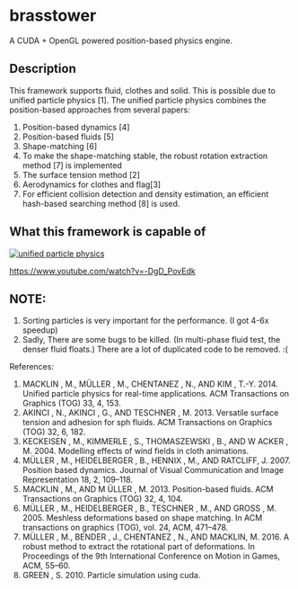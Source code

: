 # brasstower
A CUDA + OpenGL powered position-based physics engine.

## Description
This framework supports fluid, clothes and solid.
This is possible due to unified particle physics [1].
The unified particle physics combines the position-based approaches from several papers:
1. Position-based dynamics [4]
2. Position-based fluids [5]
3. Shape-matching [6]
4. To make the shape-matching stable, the robust rotation extraction method [7] is implemented
5. The surface tension method [2]
6. Aerodynamics for clothes and flag[3]
7. For efficient collision detection and density estimation, an efficient hash-based searching method [8] is used.

## What this framework is capable of
[![unified particle physics](http://jamorn.me/pics/upp_large..jpg)](https://www.youtube.com/watch?v=-DgD_PovEdk)

https://www.youtube.com/watch?v=-DgD_PovEdk

## NOTE:
1. Sorting particles is very important for the performance. (I got 4-6x speedup)
2. Sadly, There are some bugs to be killed. (In multi-phase fluid test, the denser fluid floats.) There are a lot of duplicated code to be removed. :(

References:
1. MACKLIN , M., MÜLLER , M., CHENTANEZ , N., AND KIM , T.-Y. 2014. Unified particle physics for real-time applications. ACM Transactions on Graphics (TOG) 33, 4, 153.
2. AKINCI , N., AKINCI , G., AND TESCHNER , M. 2013. Versatile surface tension and adhesion for sph fluids. ACM Transactions
on Graphics (TOG) 32, 6, 182.
3. KECKEISEN , M., KIMMERLE , S., THOMASZEWSKI , B., AND W ACKER , M. 2004. Modelling effects of wind fields in cloth
animations.
4. MÜLLER , M., HEIDELBERGER , B., HENNIX , M., AND RATCLIFF, J. 2007. Position based dynamics. Journal of Visual
Communication and Image Representation 18, 2, 109–118.
5. MACKLIN , M., AND M ÜLLER , M. 2013. Position-based fluids. ACM Transactions on Graphics (TOG) 32, 4, 104.
6. MÜLLER , M., HEIDELBERGER , B., TESCHNER , M., AND GROSS , M. 2005. Meshless deformations based on shape matching. In ACM transactions on graphics (TOG), vol. 24, ACM, 471–478.
7. MÜLLER , M., BENDER , J., CHENTANEZ , N., AND MACKLIN, M. 2016. A robust method to extract the rotational part of deformations. In Proceedings of the 9th International Conference on Motion in Games, ACM, 55–60.
8. GREEN , S. 2010. Particle simulation using cuda.
